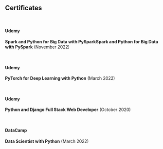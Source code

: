 <div class='PortMarker'>

## Certificates

<div class='StyledHR'></div><br>

#### Udemy
**Spark and Python for Big Data with PySparkSpark and Python for Big Data with PySpark** (November 2022)

<div class='StyledHR'></div><br>

#### Udemy
**PyTorch for Deep Learning with Python** (March 2022)

<div class='StyledHR'></div><br>

#### Udemy
**Python and Django Full Stack Web Developer** (October 2020)

<div class='StyledHR'></div><br>

#### DataCamp
**Data Scientist with Python** (March 2022)